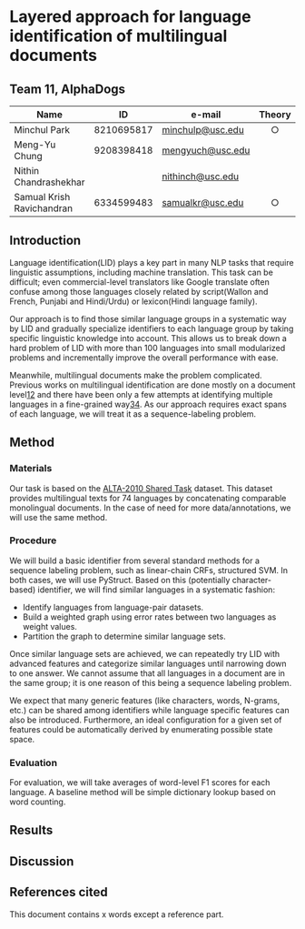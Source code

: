 # Layered approach for language identification of multilingual documents

## Team 11, AlphaDogs
| Name                      | ID         | e-mail           | Theory | Coding | Data | Writing |
|---------------------------|------------|------------------|:------:|:------:|:----:|:-------:|
| Minchul Park              | 8210695817 | minchulp@usc.edu |    ○   |    ○   |   ○  |         |
| Meng-Yu Chung             | 9208398418 | mengyuch@usc.edu |        |    ○   |   ○  |         |
| Nithin Chandrashekhar     |            | nithinch@usc.edu |        |    ○   |   ○  |    ○    |
| Samual Krish Ravichandran | 6334599483 | samualkr@usc.edu |    ○   |    ○   |      |    ○    |

## Introduction

Language identification(LID) plays a key part in many NLP tasks that require linguistic assumptions, including machine translation. This task can be difficult; even commercial-level translators like Google translate often confuse among those languages closely related by script(Wallon and French, Punjabi and Hindi/Urdu) or lexicon(Hindi language family).

Our approach is to find those similar language groups in a systematic way by LID and gradually specialize identifiers to each language group by taking specific linguistic knowledge into account. This allows us to break down a hard problem of LID with more than 100 languages into small modularized problems and incrementally improve the overall performance with ease.

Meanwhile, multilingual documents make the problem complicated. Previous works on multilingual identification are done mostly on a document level[1][1][2][2] and there have been only a few attempts at identifying multiple languages in a fine-grained way[3][3][4][4]. As our approach requires exact spans of each language, we will treat it as a sequence-labeling problem.

## Method

### Materials

Our task is based on the [ALTA-2010 Shared Task][5] dataset. This dataset provides multilingual texts for 74 languages by concatenating comparable monolingual documents. In the case of need for more data/annotations, we will use the same method.

### Procedure

We will build a basic identifier from several standard methods for a sequence labeling problem, such as linear-chain CRFs, structured SVM. In both cases, we will use PyStruct. Based on this (potentially character-based) identifier, we will find similar languages in a systematic fashion:

 * Identify languages from language-pair datasets.
 * Build a weighted graph using error rates between two languages as weight values.
 * Partition the graph to determine similar language sets.

Once similar language sets are achieved, we can repeatedly try LID with advanced features and categorize similar languages until narrowing down to one answer. We cannot assume that all languages in a document are in the same group; it is one reason of this being a sequence labeling problem. 

We expect that many generic features (like characters, words, N-grams, etc.) can be shared among identifiers while language specific features can also be introduced. Furthermore, an ideal configuration for a given set of features could be automatically derived by enumerating possible state space.

### Evaluation

For evaluation, we will take averages of word-level F1 scores for each language. A baseline method will be simple dictionary lookup based on word counting.

## Results

## Discussion

## References cited

[1]: http://lrec-conf.org/proceedings/lrec2006/pdf/459_pdf.pdf "Reconsidering Language Identification for Written Language Resources, LREC, 2006"
[2]: https://aclweb.org/anthology/Q/Q14/Q14-1003.pdf "Automatic Detection and Language Identification of Multilingual Documents, Tran. ACL, 2014"
[3]: http://citeseerx.ist.psu.edu/viewdoc/download?doi=10.1.1.139.6877&rep=rep1&type=pdf#page=14 "A Fine-Grained Model for Language Identification, Proc. SIGIR, 2007"
[4]: http://tangra.si.umich.edu/~radev/papers/language_identification.pdf "Labeling the Languages of Words in Mixed-Language Documents using Weakly Supervised Methods, NAACL HLT, 2015"
[5]: http://aclweb.org/anthology/U/U10/U10-1003.pdf "Multilingual Language Identification: ALTW 2010 Shared Task Dataset, ALTW, 2010"

This document contains x words except a reference part.
